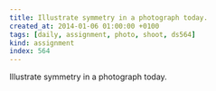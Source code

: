 ```yaml
---
title: Illustrate symmetry in a photograph today.
created_at: 2014-01-06 01:00:00 +0100
tags: [daily, assignment, photo, shoot, ds564]
kind: assignment
index: 564
---
```


Illustrate symmetry in a photograph today.

